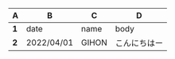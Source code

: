 | A     | B          | C     | D            | 
| ----- | ---------- | ----- | ------------ | 
| **1** | date       | name  | body         | 
| **2** | 2022/04/01 | GIHON | こんにちはー | 

